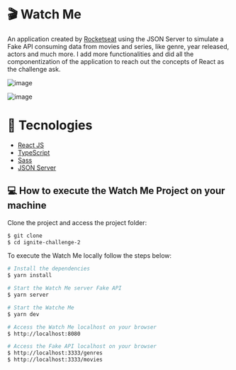 # 🎬 Watch Me

An application created by <a target="_blank" href="https://www.rocketseat.com.br">Rocketseat</a> using the JSON Server to simulate a Fake API consuming data from movies and series, like genre, year released, actors and much more. I add more functionalities and did all the componentization of the application to reach out the concepts of React as the challenge ask.

![image](https://user-images.githubusercontent.com/56702492/177893444-58c921b3-c58c-4f22-86c4-ed7126df6684.png)

![image](https://user-images.githubusercontent.com/56702492/177893485-1f7d59bf-f00e-47b7-bf2a-87f9a4f1d909.png)

# 🔧 Tecnologies
- [React JS](https://reactjs.org)
- [TypeScript](https://www.typescriptlang.org/)
- [Sass](https://sass-lang.com)
- [JSON Server](https://github.com/typicode/json-server)

## 💻 How to execute the Watch Me Project on your machine

Clone the project and access the project folder:
```bash
$ git clone 
$ cd ignite-challenge-2
```
To execute the Watch Me locally follow the steps below:
```bash
# Install the dependencies
$ yarn install

# Start the Watch Me server Fake API
$ yarn server

# Start the Watche Me 
$ yarn dev

# Access the Watch Me localhost on your browser
$ http://localhost:8080

# Access the Fake API localhost on your browser
$ http://localhost:3333/genres
$ http://localhost:3333/movies
```
